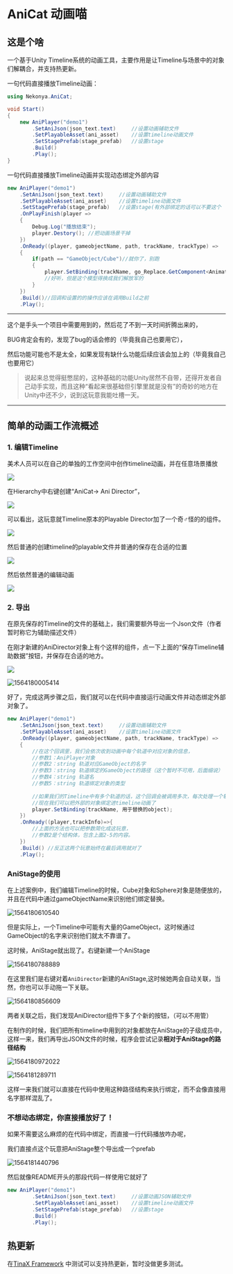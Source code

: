 # AniCat 动画喵

## 这是个啥

一个基于Unity Timeline系统的动画工具，主要作用是让Timeline与场景中的对象们解耦合，并支持热更新。


一句代码直接播放Timeline动画：

``` csharp
using Nekonya.AniCat;

void Start()
{
    new AniPlayer("demo1")
        .SetAniJson(json_text.text)     //设置动画辅助文件
        .SetPlayableAsset(ani_asset)    //设置timeline动画文件
        .SetStagePrefab(stage_prefab)   //设置stage
        .Build()
        .Play();
}
```

一句代码直接播放Timeline动画并实现动态绑定外部内容

``` csharp
new AniPlayer("demo1")
    .SetAniJson(json_text.text)     //设置动画辅助文件
    .SetPlayableAsset(ani_asset)    //设置timeline动画文件
    .SetStagePrefab(stage_prefab)   //设置stage(有外部绑定的话可以不要这个
    .OnPlayFinish(player =>
    {
        Debug.Log("播放结束");
        player.Destory(); //把动画场景干掉
    })
    .OnReady((player, gameobjectName, path, trackName, trackType) =>
    {
        if(path == "GameObject/Cube")//就你了，别跑
        {
            player.SetBinding(trackName, go_Replace.GetComponent<Animator>());
            //好听，但是这个模型得换成我们解放军的
        }
    })
    .Build()//回调和设置的的操作应该在调用Build之前
    .Play();
```

------

这个是手头一个项目中需要用到的，然后花了不到一天时间折腾出来的，

BUG肯定会有的，发现了bug的话会修的（毕竟我自己也要用它），

然后功能可能也不是太全，如果发现有缺什么功能后续应该会加上的（毕竟我自己也要用它）


> 说起来总觉得挺憋屈的，这种基础的功能Unity居然不自带，还得开发者自己动手实现，而且这种“看起来很基础但引擎里就是没有”的奇妙的地方在Unity中还不少，说到这玩意我能吐槽一天。

------

## 简单的动画工作流概述

### 1. 编辑Timeline

美术人员可以在自己的单独的工作空间中创作timeline动画，并在任意场景播放

![](README.assets/1564179233042.png)

在Hierarchy中右键创建“AniCat-> Ani Director”，

![](README.assets/1564179307415.png)

可以看出，这玩意就Timeline原本的Playable Director加了一个奇♂怪的的组件。

![](README.assets/1564179398280.png)

然后普通的创建timeline的playable文件并普通的保存在合适的位置

![](README.assets/1564179538643.png)

然后依然普通的编辑动画

![](README.assets/1564179703972.png)

### 2. 导出

在原先保存的Timeline的文件的基础上，我们需要额外导出一个Json文件（作者暂时称它为辅助描述文件）

在刚才新建的AniDirector对象上有个这样的组件，点一下上面的“保存Timeline辅助数据”按钮，并保存在合适的地方。

![](README.assets/1564179830451.png)

![1564180005414](README.assets/1564180005414.png)

好了，完成这两步骤之后，我们就可以在代码中直接运行动画文件并动态绑定外部对象了。

```csharp
new AniPlayer("demo1")
    .SetAniJson(json_text.text)     //设置动画辅助文件
    .SetPlayableAsset(ani_asset)    //设置timeline动画文件
    .OnReady((player, gameobjectName, path, trackName, trackType) =>
    {
        //在这个回调里，我们会依次收到动画中每个轨道中对应对象的信息，
        //参数1：AniPlayer对象
        //参数2：string 轨道对应GameObject的名字
        //参数3：string 轨道绑定的GameObject的路径（这个暂时不可用，后面细说）
        //参数4：string 轨道名
        //参数5：string 轨道绑定对象的类型
        
        //如果我们的Timeline中有多个轨道的话，这个回调会被调用多次，每次处理一个轨道
        //现在我们可以把外部的对象绑定进timeline动画了
        player.SetBinding(trackName, 用于替换的object);
    })
    .OnReady((player,trackInfo)=>{
        //上面的方法也可以把参数简化成这玩意，
        //参数2是个结构体，包含上面2-5的内容。
    })
    .Build() //反正这两个玩意始终在最后调用就对了
    .Play();
```

### AniStage的使用

在上述案例中，我们编辑Timeline的时候，Cube对象和Sphere对象是随便放的，并且在代码中通过gameObjectName来识别他们绑定替换。

![1564180610540](README.assets/1564180610540.png)

但是实际上，一个Timeline中可能有大量的GameObject，这时候通过GameObject的名字来识别他们就太不靠谱了。

这时候，AniStage就出现了。右键新建一个AniStage

![1564180788889](README.assets/1564180788889.png)

在这里我们是右键对着`AniDirector`新建的AniStage,这时候她两会自动关联，当然，你也可以手动拖一下关联。

![1564180856609](README.assets/1564180856609.png)

两者关联之后，我们发现AniDirector组件下多了个新的按钮，（可以不用管）

在制作的时候，我们把所有timeline中用到的对象都放在AniStage的子级成员中，这样一来，我们再导出JSON文件的时候，程序会尝试记录**相对于AniStage的路径结构**

![1564180972022](README.assets/1564180972022.png)

![1564181289711](README.assets/1564181289711.png)

这样一来我们就可以直接在代码中使用这种路径结构来执行绑定，而不会像直接用名字那样混乱了。

### 不想动态绑定，你直接播放好了！

如果不需要这么麻烦的在代码中绑定，而直接一行代码播放咋办呢，

我们直接点这个玩意把AniStage整个导出成一个prefab

![1564181440796](README.assets/1564181440796.png)

然后就像README开头的那段代码一样使用它就好了

```csharp
new AniPlayer("demo1")
        .SetAniJson(json_text.text)     //设置动画JSON辅助文件
        .SetPlayableAsset(ani_asset)    //设置timeline动画文件
        .SetStagePrefab(stage_prefab)   //设置stage
        .Build()
        .Play();
```


## 热更新

在[TinaX Framework](https://github.com/yomunsam/tinax) 中测试可以支持热更新，暂时没做更多测试。